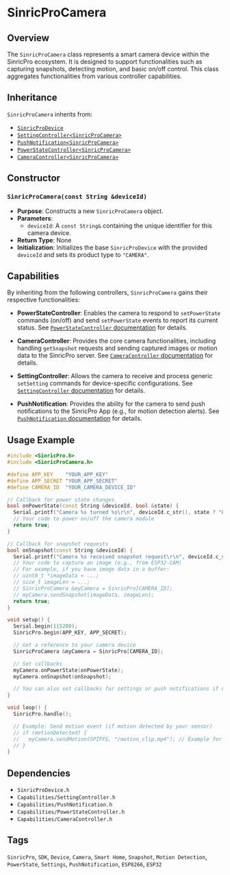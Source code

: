 # SinricProCamera

## Overview
The `SinricProCamera` class represents a smart camera device within the SinricPro ecosystem. It is designed to support functionalities such as capturing snapshots, detecting motion, and basic on/off control. This class aggregates functionalities from various controller capabilities.

## Inheritance
`SinricProCamera` inherits from:
*   [`SinricProDevice`](./class-SinricProDevice.md)
*   [`SettingController<SinricProCamera>`](./capability-SettingController.md)
*   [`PushNotification<SinricProCamera>`](./capability-PushNotification.md)
*   [`PowerStateController<SinricProCamera>`](./capability-PowerStateController.md)
*   [`CameraController<SinricProCamera>`](./capability-CameraController.md)

## Constructor

### `SinricProCamera(const String &deviceId)`
*   **Purpose**: Constructs a new `SinricProCamera` object.
*   **Parameters**:
    *   `deviceId`: A `const String&` containing the unique identifier for this camera device.
*   **Return Type**: None
*   **Initialization**: Initializes the base `SinricProDevice` with the provided `deviceId` and sets its product type to `"CAMERA"`.

## Capabilities
By inheriting from the following controllers, `SinricProCamera` gains their respective functionalities:

*   **PowerStateController**: Enables the camera to respond to `setPowerState` commands (on/off) and send `setPowerState` events to report its current status. See [`PowerStateController` documentation](./capability-PowerStateController.md) for details.

*   **CameraController**: Provides the core camera functionalities, including handling `getSnapshot` requests and sending captured images or motion data to the SinricPro server. See [`CameraController` documentation](./capability-CameraController.md) for details.

*   **SettingController**: Allows the camera to receive and process generic `setSetting` commands for device-specific configurations. See [`SettingController` documentation](./capability-SettingController.md) for details.

*   **PushNotification**: Provides the ability for the camera to send push notifications to the SinricPro App (e.g., for motion detection alerts). See [`PushNotification` documentation](./capability-PushNotification.md) for details.

## Usage Example
```cpp
#include <SinricPro.h>
#include <SinricProCamera.h>

#define APP_KEY    "YOUR_APP_KEY"
#define APP_SECRET "YOUR_APP_SECRET"
#define CAMERA_ID  "YOUR_CAMERA_DEVICE_ID"

// Callback for power state changes
bool onPowerState(const String &deviceId, bool &state) {
  Serial.printf("Camera %s turned %s\r\n", deviceId.c_str(), state ? "ON" : "OFF");
  // Your code to power on/off the camera module
  return true;
}

// Callback for snapshot requests
bool onSnapshot(const String &deviceId) {
  Serial.printf("Camera %s received snapshot request\r\n", deviceId.c_str());
  // Your code to capture an image (e.g., from ESP32-CAM)
  // For example, if you have image data in a buffer:
  // uint8_t *imageData = ...;
  // size_t imageLen = ...;
  // SinricProCamera &myCamera = SinricPro[CAMERA_ID];
  // myCamera.sendSnapshot(imageData, imageLen);
  return true;
}

void setup() {
  Serial.begin(115200);
  SinricPro.begin(APP_KEY, APP_SECRET);

  // Get a reference to your camera device
  SinricProCamera &myCamera = SinricPro[CAMERA_ID];

  // Set callbacks
  myCamera.onPowerState(onPowerState);
  myCamera.onSnapshot(onSnapshot);

  // You can also set callbacks for settings or push notifications if needed
}

void loop() {
  SinricPro.handle();

  // Example: Send motion event (if motion detected by your sensor)
  // if (motionDetected) {
  //   myCamera.sendMotion(SPIFFS, "/motion_clip.mp4"); // Example for sending a file
  // }
}
```

## Dependencies
*   `SinricProDevice.h`
*   `Capabilities/SettingController.h`
*   `Capabilities/PushNotification.h`
*   `Capabilities/PowerStateController.h`
*   `Capabilities/CameraController.h`

## Tags
`SinricPro`, `SDK`, `Device`, `Camera`, `Smart Home`, `Snapshot`, `Motion Detection`, `PowerState`, `Settings`, `PushNotification`, `ESP8266`, `ESP32`

